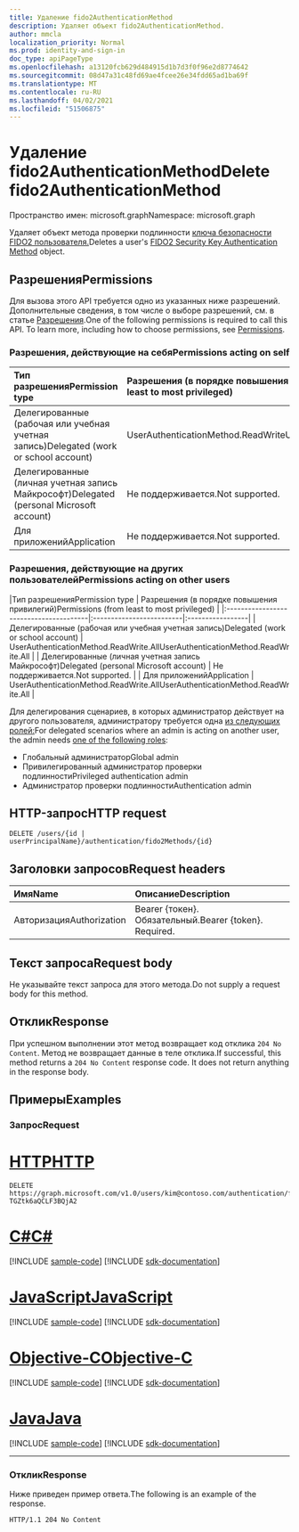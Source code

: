 ```yaml
---
title: Удаление fido2AuthenticationMethod
description: Удаляет объект fido2AuthenticationMethod.
author: mmcla
localization_priority: Normal
ms.prod: identity-and-sign-in
doc_type: apiPageType
ms.openlocfilehash: a13120fcb629d484915d1b7d3f0f96e2d8774642
ms.sourcegitcommit: 08d47a31c48fd69ae4fcee26e34fdd65ad1ba69f
ms.translationtype: MT
ms.contentlocale: ru-RU
ms.lasthandoff: 04/02/2021
ms.locfileid: "51506875"
---
```

# <a name="delete-fido2authenticationmethod"></a><span data-ttu-id="fbe5f-103">Удаление fido2AuthenticationMethod</span><span class="sxs-lookup"><span data-stu-id="fbe5f-103">Delete fido2AuthenticationMethod</span></span>
<span data-ttu-id="fbe5f-104">Пространство имен: microsoft.graph</span><span class="sxs-lookup"><span data-stu-id="fbe5f-104">Namespace: microsoft.graph</span></span>

<span data-ttu-id="fbe5f-105">Удаляет объект метода проверки подлинности [ключа безопасности FIDO2 пользователя.](../resources/fido2authenticationmethod.md)</span><span class="sxs-lookup"><span data-stu-id="fbe5f-105">Deletes a user's [FIDO2 Security Key Authentication Method](../resources/fido2authenticationmethod.md) object.</span></span>

## <a name="permissions"></a><span data-ttu-id="fbe5f-106">Разрешения</span><span class="sxs-lookup"><span data-stu-id="fbe5f-106">Permissions</span></span>

<span data-ttu-id="fbe5f-p101">Для вызова этого API требуется одно из указанных ниже разрешений. Дополнительные сведения, в том числе о выборе разрешений, см. в статье [Разрешения](/graph/permissions-reference).</span><span class="sxs-lookup"><span data-stu-id="fbe5f-p101">One of the following permissions is required to call this API. To learn more, including how to choose permissions, see [Permissions](/graph/permissions-reference).</span></span>

### <a name="permissions-acting-on-self"></a><span data-ttu-id="fbe5f-109">Разрешения, действующие на себя</span><span class="sxs-lookup"><span data-stu-id="fbe5f-109">Permissions acting on self</span></span>

|<span data-ttu-id="fbe5f-110">Тип разрешения</span><span class="sxs-lookup"><span data-stu-id="fbe5f-110">Permission type</span></span>      | <span data-ttu-id="fbe5f-111">Разрешения (в порядке повышения привилегий)</span><span class="sxs-lookup"><span data-stu-id="fbe5f-111">Permissions (from least to most privileged)</span></span>              |
|:---------------------------------------|:-------------------------|
| <span data-ttu-id="fbe5f-112">Делегированные (рабочая или учебная учетная запись)</span><span class="sxs-lookup"><span data-stu-id="fbe5f-112">Delegated (work or school account)</span></span>     | <span data-ttu-id="fbe5f-113">UserAuthenticationMethod.ReadWrite</span><span class="sxs-lookup"><span data-stu-id="fbe5f-113">UserAuthenticationMethod.ReadWrite</span></span> |
| <span data-ttu-id="fbe5f-114">Делегированные (личная учетная запись Майкрософт)</span><span class="sxs-lookup"><span data-stu-id="fbe5f-114">Delegated (personal Microsoft account)</span></span> | <span data-ttu-id="fbe5f-115">Не поддерживается.</span><span class="sxs-lookup"><span data-stu-id="fbe5f-115">Not supported.</span></span> |
| <span data-ttu-id="fbe5f-116">Для приложений</span><span class="sxs-lookup"><span data-stu-id="fbe5f-116">Application</span></span>                            | <span data-ttu-id="fbe5f-117">Не поддерживается.</span><span class="sxs-lookup"><span data-stu-id="fbe5f-117">Not supported.</span></span> |

### <a name="permissions-acting-on-other-users"></a><span data-ttu-id="fbe5f-118">Разрешения, действующие на других пользователей</span><span class="sxs-lookup"><span data-stu-id="fbe5f-118">Permissions acting on other users</span></span>

|<span data-ttu-id="fbe5f-119">Тип разрешения</span><span class="sxs-lookup"><span data-stu-id="fbe5f-119">Permission type</span></span>      | <span data-ttu-id="fbe5f-120">Разрешения (в порядке повышения привилегий)</span><span class="sxs-lookup"><span data-stu-id="fbe5f-120">Permissions (from least to most privileged)</span></span>              |
|:---------------------------------------|:-------------------------|:-----------------|
| <span data-ttu-id="fbe5f-121">Делегированные (рабочая или учебная учетная запись)</span><span class="sxs-lookup"><span data-stu-id="fbe5f-121">Delegated (work or school account)</span></span>     | <span data-ttu-id="fbe5f-122">UserAuthenticationMethod.ReadWrite.All</span><span class="sxs-lookup"><span data-stu-id="fbe5f-122">UserAuthenticationMethod.ReadWrite.All</span></span> |
| <span data-ttu-id="fbe5f-123">Делегированные (личная учетная запись Майкрософт)</span><span class="sxs-lookup"><span data-stu-id="fbe5f-123">Delegated (personal Microsoft account)</span></span> | <span data-ttu-id="fbe5f-124">Не поддерживается.</span><span class="sxs-lookup"><span data-stu-id="fbe5f-124">Not supported.</span></span> |
| <span data-ttu-id="fbe5f-125">Для приложений</span><span class="sxs-lookup"><span data-stu-id="fbe5f-125">Application</span></span>                            | <span data-ttu-id="fbe5f-126">UserAuthenticationMethod.ReadWrite.All</span><span class="sxs-lookup"><span data-stu-id="fbe5f-126">UserAuthenticationMethod.ReadWrite.All</span></span> |

<span data-ttu-id="fbe5f-127">Для делегирования сценариев, в которых администратор действует на другого пользователя, администратору требуется одна [из следующих ролей:](/azure/active-directory/users-groups-roles/directory-assign-admin-roles#available-roles)</span><span class="sxs-lookup"><span data-stu-id="fbe5f-127">For delegated scenarios where an admin is acting on another user, the admin needs [one of the following roles](/azure/active-directory/users-groups-roles/directory-assign-admin-roles#available-roles):</span></span>
* <span data-ttu-id="fbe5f-128">Глобальный администратор</span><span class="sxs-lookup"><span data-stu-id="fbe5f-128">Global admin</span></span>
* <span data-ttu-id="fbe5f-129">Привилегированный администратор проверки подлинности</span><span class="sxs-lookup"><span data-stu-id="fbe5f-129">Privileged authentication admin</span></span>
* <span data-ttu-id="fbe5f-130">Администратор проверки подлинности</span><span class="sxs-lookup"><span data-stu-id="fbe5f-130">Authentication admin</span></span>

## <a name="http-request"></a><span data-ttu-id="fbe5f-131">HTTP-запрос</span><span class="sxs-lookup"><span data-stu-id="fbe5f-131">HTTP request</span></span>

<!-- {
  "blockType": "ignored"
}
-->
``` http
DELETE /users/{id | userPrincipalName}/authentication/fido2Methods/{id}
```

## <a name="request-headers"></a><span data-ttu-id="fbe5f-132">Заголовки запросов</span><span class="sxs-lookup"><span data-stu-id="fbe5f-132">Request headers</span></span>
|<span data-ttu-id="fbe5f-133">Имя</span><span class="sxs-lookup"><span data-stu-id="fbe5f-133">Name</span></span>|<span data-ttu-id="fbe5f-134">Описание</span><span class="sxs-lookup"><span data-stu-id="fbe5f-134">Description</span></span>|
|:---|:---|
|<span data-ttu-id="fbe5f-135">Авторизация</span><span class="sxs-lookup"><span data-stu-id="fbe5f-135">Authorization</span></span>|<span data-ttu-id="fbe5f-p102">Bearer {токен}. Обязательный.</span><span class="sxs-lookup"><span data-stu-id="fbe5f-p102">Bearer {token}. Required.</span></span>|

## <a name="request-body"></a><span data-ttu-id="fbe5f-138">Текст запроса</span><span class="sxs-lookup"><span data-stu-id="fbe5f-138">Request body</span></span>
<span data-ttu-id="fbe5f-139">Не указывайте текст запроса для этого метода.</span><span class="sxs-lookup"><span data-stu-id="fbe5f-139">Do not supply a request body for this method.</span></span>

## <a name="response"></a><span data-ttu-id="fbe5f-140">Отклик</span><span class="sxs-lookup"><span data-stu-id="fbe5f-140">Response</span></span>

<span data-ttu-id="fbe5f-p103">При успешном выполнении этот метод возвращает код отклика `204 No Content`. Метод не возвращает данные в теле отклика.</span><span class="sxs-lookup"><span data-stu-id="fbe5f-p103">If successful, this method returns a `204 No Content` response code. It does not return anything in the response body.</span></span>

## <a name="examples"></a><span data-ttu-id="fbe5f-143">Примеры</span><span class="sxs-lookup"><span data-stu-id="fbe5f-143">Examples</span></span>

### <a name="request"></a><span data-ttu-id="fbe5f-144">Запрос</span><span class="sxs-lookup"><span data-stu-id="fbe5f-144">Request</span></span>

# <a name="http"></a>[<span data-ttu-id="fbe5f-145">HTTP</span><span class="sxs-lookup"><span data-stu-id="fbe5f-145">HTTP</span></span>](#tab/http)
<!-- {
  "blockType": "request",
  "name": "delete_fido2authenticationmethod"
}
-->
``` http
DELETE https://graph.microsoft.com/v1.0/users/kim@contoso.com/authentication/fido2Methods/_jpuR-TGZtk6aQCLF3BQjA2
```
# <a name="c"></a>[<span data-ttu-id="fbe5f-146">C#</span><span class="sxs-lookup"><span data-stu-id="fbe5f-146">C#</span></span>](#tab/csharp)
[!INCLUDE [sample-code](../includes/snippets/csharp/delete-fido2authenticationmethod-csharp-snippets.md)]
[!INCLUDE [sdk-documentation](../includes/snippets/snippets-sdk-documentation-link.md)]

# <a name="javascript"></a>[<span data-ttu-id="fbe5f-147">JavaScript</span><span class="sxs-lookup"><span data-stu-id="fbe5f-147">JavaScript</span></span>](#tab/javascript)
[!INCLUDE [sample-code](../includes/snippets/javascript/delete-fido2authenticationmethod-javascript-snippets.md)]
[!INCLUDE [sdk-documentation](../includes/snippets/snippets-sdk-documentation-link.md)]

# <a name="objective-c"></a>[<span data-ttu-id="fbe5f-148">Objective-C</span><span class="sxs-lookup"><span data-stu-id="fbe5f-148">Objective-C</span></span>](#tab/objc)
[!INCLUDE [sample-code](../includes/snippets/objc/delete-fido2authenticationmethod-objc-snippets.md)]
[!INCLUDE [sdk-documentation](../includes/snippets/snippets-sdk-documentation-link.md)]

# <a name="java"></a>[<span data-ttu-id="fbe5f-149">Java</span><span class="sxs-lookup"><span data-stu-id="fbe5f-149">Java</span></span>](#tab/java)
[!INCLUDE [sample-code](../includes/snippets/java/delete-fido2authenticationmethod-java-snippets.md)]
[!INCLUDE [sdk-documentation](../includes/snippets/snippets-sdk-documentation-link.md)]

---


### <a name="response"></a><span data-ttu-id="fbe5f-150">Отклик</span><span class="sxs-lookup"><span data-stu-id="fbe5f-150">Response</span></span>
<span data-ttu-id="fbe5f-151">Ниже приведен пример ответа.</span><span class="sxs-lookup"><span data-stu-id="fbe5f-151">The following is an example of the response.</span></span>
<!-- {
  "blockType": "response",
  "truncated": true
}
-->
``` http
HTTP/1.1 204 No Content
```

